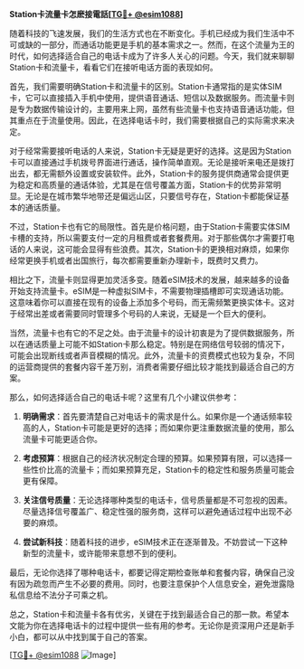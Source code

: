 **Station卡流量卡怎麽接電話[[TG💪+ @esim1088](https://t.me/s/esim1088)]**

随着科技的飞速发展，我们的生活方式也在不断变化。手机已经成为我们生活中不可或缺的一部分，而通话功能更是手机的基本需求之一。然而，在这个流量为王的时代，如何选择适合自己的电话卡成为了许多人关心的问题。今天，我们就来聊聊Station卡和流量卡，看看它们在接听电话方面的表现如何。

首先，我们需要明确Station卡和流量卡的区别。Station卡通常指的是实体SIM卡，它可以直接插入手机中使用，提供语音通话、短信以及数据服务。而流量卡则是专为数据传输设计的，主要用来上网，虽然有些流量卡也支持语音通话功能，但其重点在于流量使用。因此，在选择电话卡时，我们需要根据自己的实际需求来决定。

对于经常需要接听电话的人来说，Station卡无疑是更好的选择。这是因为Station卡可以直接通过手机拨号界面进行通话，操作简单直观。无论是接听来电还是拨打出去，都无需额外设置或安装软件。此外，Station卡的服务提供商通常会提供更为稳定和高质量的通话体验，尤其是在信号覆盖方面，Station卡的优势非常明显。无论是在城市繁华地带还是偏远山区，只要信号存在，Station卡都能保证基本的通话质量。

不过，Station卡也有它的局限性。首先是价格问题，由于Station卡需要实体SIM卡槽的支持，所以需要支付一定的月租费或者套餐费用。对于那些偶尔才需要打电话的人来说，这可能会显得有些浪费。其次，Station卡的更换相对麻烦，如果你经常更换手机或者出国旅行，每次都需要重新办理新卡，既费时又费力。

相比之下，流量卡则显得更加灵活多变。随着eSIM技术的发展，越来越多的设备开始支持流量卡。eSIM是一种虚拟SIM卡，不需要物理插槽即可实现通话功能。这意味着你可以直接在现有的设备上添加多个号码，而无需频繁更换实体卡。这对于经常出差或者需要同时管理多个号码的人来说，无疑是一个巨大的便利。

当然，流量卡也有它的不足之处。由于流量卡的设计初衷是为了提供数据服务，所以在通话质量上可能不如Station卡那么稳定。特别是在网络信号较弱的情况下，可能会出现断线或者声音模糊的情况。此外，流量卡的资费模式也较为复杂，不同的运营商提供的套餐内容千差万别，消费者需要仔细比较才能找到最适合自己的方案。

那么，如何选择适合自己的电话卡呢？这里有几个小建议供参考：

1. **明确需求**：首先要清楚自己对电话卡的需求是什么。如果你是一个通话频率较高的人，Station卡可能是更好的选择；而如果你更注重数据流量的使用，那么流量卡可能更适合你。

2. **考虑预算**：根据自己的经济状况制定合理的预算。如果预算有限，可以选择一些性价比高的流量卡；而如果预算充足，Station卡的稳定性和服务质量可能会更有保障。

3. **关注信号质量**：无论选择哪种类型的电话卡，信号质量都是不可忽视的因素。尽量选择信号覆盖广、稳定性强的服务商，这样可以避免通话过程中出现不必要的麻烦。

4. **尝试新科技**：随着科技的进步，eSIM技术正在逐渐普及。不妨尝试一下这种新型的流量卡，或许能带来意想不到的便利。

最后，无论你选择了哪种电话卡，都要记得定期检查账单和套餐内容，确保自己没有因为疏忽而产生不必要的费用。同时，也要注意保护个人信息安全，避免泄露隐私信息给不法分子可乘之机。

总之，Station卡和流量卡各有优劣，关键在于找到最适合自己的那一款。希望本文能为你在选择电话卡的过程中提供一些有用的参考。无论你是资深用户还是新手小白，都可以从中找到属于自己的答案。

[[TG💪+ @esim1088](https://t.me/s/esim1088) ![Image](https://i.postimg.cc/4NQfJmqS/Snipaste-2025-05-13-00-14-12.png)]
